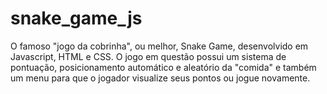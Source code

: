 # snake_game_js
O famoso "jogo da cobrinha", ou melhor, Snake Game, desenvolvido em Javascript, HTML e CSS. O jogo em questão possui um sistema de pontuação, posicionamento automático e aleatório da "comida" e também um menu para que o jogador visualize seus pontos ou jogue novamente.
